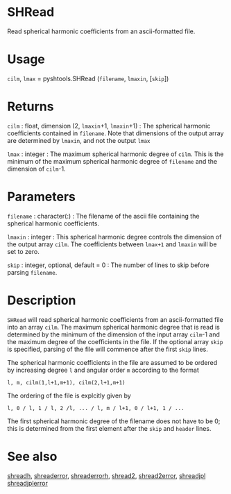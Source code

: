 # SHRead

Read spherical harmonic coefficients from an ascii-formatted file.

# Usage

`cilm`, `lmax` = pyshtools.SHRead (`filename`,  `lmaxin`, [`skip`])

# Returns

`cilm` : float, dimension (2, `lmaxin`+1, `lmaxin`+1)
:   The spherical harmonic coefficients contained in `filename`. Note that dimensions of the output array are determined by `lmaxin`, and not the output `lmax`

`lmax` : integer
:   The maximum spherical harmonic degree of `cilm`. This is the minimum of the maximum spherical harmonic degree of `filename` and the dimension of `cilm`-1.

# Parameters

`filename` : character(:)
:   The filename of the ascii file containing the spherical harmonic coefficients.
	
`lmaxin` : integer
:   This spherical harmonic degree controls the dimension of the output array `cilm`. The coefficients between `lmax+1` and `lmaxin` will be set to zero.

`skip` : integer, optional, default = 0
:   The number of lines to skip before parsing `filename`.

# Description

`SHRead` will read spherical harmonic coefficients from an ascii-formatted file into an array `cilm`. The maximum spherical harmonic degree that is read is determined by the minimum of the dimension of the input array `cilm`-1 and the maximum degree of the coefficients in the file. If the optional array `skip` is specified, parsing of the file will commence after the first `skip` lines.

The spherical harmonic coefficients in the file are assumed to be ordered by increasing degree `l` and angular order `m` according to the format

`l, m, cilm(1,l+1,m+1), cilm(2,l+1,m+1)`

The ordering of the file is explcitly given by

`l, 0 / l, 1 / l, 2 /l, ... / l, m / l+1, 0 / l+1, 1 / ...`

The first spherical harmonic degree of the filename does not have to be 0; this is determined from the first element after the `skip` and `header` lines. 

# See also

[shreadh](pyshreadh.html), [shreaderror](pyshreaderror.html), [shreaderrorh](pyshreaderrorh.html), [shread2](pyshread2.html), [shread2error](pyshread2error.html), [shreadjpl](pyshreadjpl.html) [shreadjplerror](pyshreadjplerror.html)
